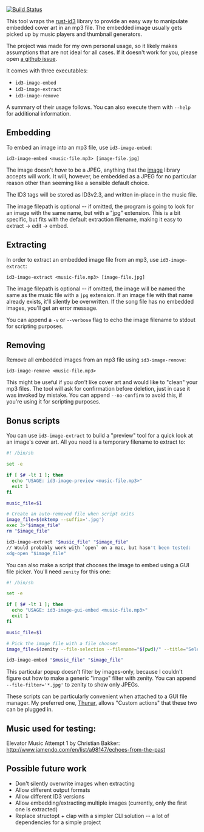 [![Build Status](https://circleci.com/gh/AndrewRadev/id3-image/tree/main.svg?style=shield)](https://circleci.com/gh/AndrewRadev/id3-image?branch=main)

This tool wraps the [rust-id3](https://github.com/jameshurst/rust-id3) library to provide an easy way to manipulate embedded cover art in an mp3 file. The embedded image usually gets picked up by music players and thumbnail generators.

The project was made for my own personal usage, so it likely makes assumptions that are not ideal for all cases. If it doesn't work for you, please open [a github issue](https://github.com/AndrewRadev/id3-image/issues).

It comes with three executables:

- `id3-image-embed`
- `id3-image-extract`
- `id3-image-remove`

A summary of their usage follows. You can also execute them with `--help` for additional information.

## Embedding

To embed an image into an mp3 file, use `id3-image-embed`:

```
id3-image-embed <music-file.mp3> [image-file.jpg]
```

The image doesn't *have* to be a JPEG, anything that the [image](https://github.com/PistonDevelopers/image) library accepts will work. It will, however, be embedded as a JPEG for no particular reason other than seeming like a sensible default choice.

The ID3 tags will be stored as ID3v2.3, and written in-place in the music file.

The image filepath is optional -- if omitted, the program is going to look for an image with the same name, but with a "jpg" extension. This is a bit specific, but fits with the default extraction filename, making it easy to extract &rarr; edit &rarr; embed.

## Extracting

In order to extract an embedded image file from an mp3, use `id3-image-extract`:

```
id3-image-extract <music-file.mp3> [image-file.jpg]
```

The image filepath is optional -- if omitted, the image will be named the same as the music file with a `jpg` extension. If an image file with that name already exists, it'll silently be overwritten. If the song file has no embedded images, you'll get an error message.

You can append a `-v` or `--verbose` flag to echo the image filename to stdout for scripting purposes.

## Removing

Remove all embedded images from an mp3 file using `id3-image-remove`:

```
id3-image-remove <music-file.mp3>
```

This might be useful if you *don't* like cover art and would like to "clean" your mp3 files. The tool will ask for confirmation before deletion, just in case it was invoked by mistake. You can append `--no-confirm` to avoid this, if you're using it for scripting purposes.

## Bonus scripts

You can use `id3-image-extract` to build a "preview" tool for a quick look at an image's cover art. All you need is a temporary filename to extract to:

``` bash
#! /bin/sh

set -e

if [ $# -lt 1 ]; then
  echo "USAGE: id3-image-preview <music-file.mp3>"
  exit 1
fi

music_file=$1

# Create an auto-removed file when script exits
image_file=$(mktemp --suffix='.jpg')
exec 3>"$image_file"
rm "$image_file"

id3-image-extract "$music_file" "$image_file"
// Would probably work with `open` on a mac, but hasn't been tested:
xdg-open "$image_file"
```

You can also make a script that chooses the image to embed using a GUI file picker. You'll need `zenity` for this one:

``` bash
#! /bin/sh

set -e

if [ $# -lt 1 ]; then
  echo "USAGE: id3-image-gui-embed <music-file.mp3>"
  exit 1
fi

music_file=$1

# Pick the image file with a file chooser
image_file=$(zenity --file-selection --filename="$(pwd)/" --title="Select Cover Art")

id3-image-embed "$music_file" "$image_file"
```

This particular popup doesn't filter by images-only, because I couldn't figure out how to make a generic "image" filter with zenity. You can append `--file-filter='*.jpg'` to zenity to show only JPEGs.

These scripts can be particularly convenient when attached to a GUI file manager. My preferred one, [Thunar](https://docs.xfce.org/xfce/thunar/start), allows "Custom actions" that these two can be plugged in.

## Music used for testing:

Elevator Music Attempt 1 by Christian Bakker: http://www.jamendo.com/en/list/a98147/echoes-from-the-past

## Possible future work

- Don't silently overwrite images when extracting
- Allow different output formats
- Allow different ID3 versions
- Allow embedding/extracting multiple images (currently, only the first one is extracted)
- Replace structopt + clap with a simpler CLI solution -- a lot of dependencies for a simple project
